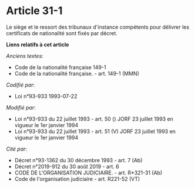 # Article 31-1

Le siège et le ressort des tribunaux d'instance compétents pour délivrer les certificats de nationalité sont fixés par
décret.

**Liens relatifs à cet article**

_Anciens textes_:

  - Code de la nationalité française 149-1
  - Code de la nationalité française. - art. 149-1 (MMN)

_Codifié par_:

  - Loi n°93-933 1993-07-22

_Modifié par_:

  - Loi n°93-933 du 22 juillet 1993 - art. 50 () JORF 23 juillet 1993 en vigueur le 1er janvier 1994
  - Loi n°93-933 du 22 juillet 1993 - art. 51 (V) JORF 23 juillet 1993 en vigueur le 1er janvier 1994

_Cité par_:

  - Décret n°93-1362 du 30 décembre 1993 - art. 7 (Ab)
  - Décret n°2019-912 du 30 août 2019 - art. 6
  - CODE DE L'ORGANISATION JUDICIAIRE. - art. R*321-31 (Ab)
  - Code de l'organisation judiciaire - art. R221-52 (VT)
